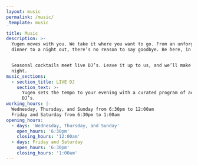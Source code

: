 ```yaml
---
layout: music
permalink: /music/
_template: music

title: Music
description: >-
  Yugen moves with you. We take it where you want to go. From an unforgettable
  dinner to a night out, there’s no reason to say goodbye. Be here, in the now.


  Seasonal cocktails meet live DJ’s. Leave it up to us, and we’ll make it a
  night.
music_sections:
  - section_title: LIVE DJ
    section_text: >-
      Yugen sets the tempo to your evening with a curated program of acclaimed
      DJ’s.
working_hours: |-
  Wednesday, Thursday, and Sunday from 6:30pm to 12:00am
  Friday and Saturday from 6:30pm to 1:00am
opening_hours:
  - days: 'Wednesday, Thursday, and Sunday'
    open_hours: '6:30pm'
    closing_hours: '12:00am'
  - days: Friday and Saturday
    open_hours: '6:30pm'
    closing_hours: '1:00am'
---
```


